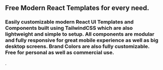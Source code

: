 ## Free Modern React Templates for every need.

### Easily customizable modern React UI Templates and Components built using TailwindCSS which are also lightweight and simple to setup. All components are modular and fully responsive for great mobile experience as well as big desktop screens. Brand Colors are also fully customizable. Free for personal as well as commercial use.

.

